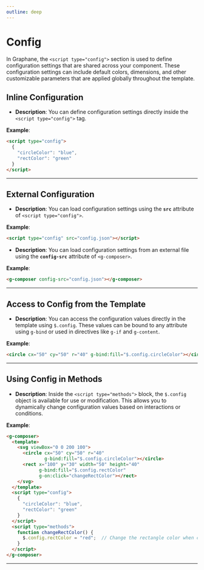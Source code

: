 ```yaml
---
outline: deep
---
```


# Config

In Graphane, the `<script type="config">` section is used to define configuration settings that are
shared across your component. These configuration settings can include default colors, dimensions,
and other customizable parameters that are applied globally throughout the template.

## Inline Configuration

- **Description**: You can define configuration settings directly inside the
  `<script type="config">` tag.

**Example**:
```html
<script type="config">
  {
    "circleColor": "blue",
    "rectColor": "green"
  }
</script>
```
---

## External Configuration

- **Description**: You can load configuration settings using the **`src`** attribute of
  `<script type="config">`.

**Example**:

```html
<script type="config" src="config.json"></script>
```

- **Description**: You can load configuration settings from an external file using the **`config-src`** attribute of 
`<g-composer>`.

**Example**:

```html
<g-composer config-src="config.json"></g-composer>
```

---

## Access to Config from the Template

- **Description**: You can access the configuration values directly in the template using
  `$.config`. These values can be bound to any attribute using `g-bind` or used in directives like
  `g-if` and `g-content`.

**Example**:

```html
<circle cx="50" cy="50" r="40" g-bind:fill="$.config.circleColor"></circle>
```

---

## Using Config in Methods

- **Description**: Inside the `<script type="methods">` block, the `$.config` object is available
  for use or modification. This allows you to dynamically change configuration values based on
  interactions or conditions.

**Example**:

```html
<g-composer>
  <template>
    <svg viewBox="0 0 200 100">
      <circle cx="50" cy="50" r="40" 
              g-bind:fill="$.config.circleColor"></circle>
      <rect x="100" y="30" width="50" height="40" 
            g-bind:fill="$.config.rectColor" 
            g-on:click="changeRectColor"></rect>
    </svg>
  </template>
  <script type="config">
    {
      "circleColor": "blue",
      "rectColor": "green"
    }
  </script>
  <script type="methods">
    function changeRectColor() {
      $.config.rectColor = "red";  // Change the rectangle color when clicked
    }
  </script>
</g-composer>
```

---

